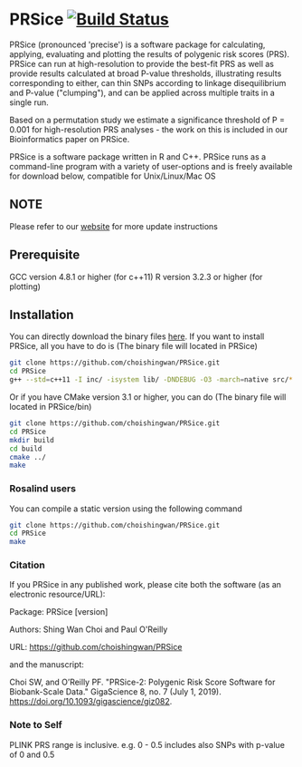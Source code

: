 # PRSice [![Build Status](https://travis-ci.org/choishingwan/PRSice.svg?branch=master)](https://travis-ci.org/choishingwan/PRSice)
PRSice (pronounced 'precise') is a software package for calculating, applying, evaluating and plotting the results of polygenic risk scores (PRS). 
PRSice can run at high-resolution to provide the best-fit PRS as well as provide results calculated at broad P-value thresholds, illustrating results corresponding to either, can thin SNPs according to linkage disequilibrium and P-value ("clumping"), and can be applied across multiple traits in a single run.

Based on a permutation study we estimate a significance threshold of P = 0.001 for high-resolution PRS analyses - the work on this is included in our Bioinformatics paper on PRSice.

PRSice is a software package written in R and C++. PRSice runs as a command-line program with a variety of user-options and is freely available for download below, compatible for Unix/Linux/Mac OS

## NOTE
Please refer to our [website](https://www.prsice.info/) for more update instructions

## Prerequisite
GCC version 4.8.1 or higher (for c++11)
R version 3.2.3 or higher (for plotting)

## Installation
You can directly download the binary files [here](https://github.com/choishingwan/PRSice/releases/).
If you want to install PRSice, all you have to do is (The binary file will located in PRSice)
```bash
git clone https://github.com/choishingwan/PRSice.git
cd PRSice
g++ --std=c++11 -I inc/ -isystem lib/ -DNDEBUG -O3 -march=native src/*.cpp -lz -lpthread -o PRSice
```
Or if you have CMake version 3.1 or higher, you can do (The binary file will located in PRSice/bin)
```bash
git clone https://github.com/choishingwan/PRSice.git
cd PRSice
mkdir build
cd build
cmake ../
make
```

### Rosalind users
You can compile a static version using the following command
```bash
git clone https://github.com/choishingwan/PRSice.git
cd PRSice
make
```

### Citation 
If you PRSice in any published work, please cite both the software (as an electronic resource/URL):

Package: PRSice [version]

Authors: Shing Wan Choi and Paul O'Reilly

URL: https://github.com/choishingwan/PRSice

and the manuscript:

Choi SW, and O’Reilly PF. "PRSice-2: Polygenic Risk Score Software for Biobank-Scale Data." GigaScience 8, no. 7 (July 1, 2019). https://doi.org/10.1093/gigascience/giz082.

### Note to Self
PLINK PRS range is inclusive. e.g. 0 - 0.5 includes also SNPs with p-value of 0 and 0.5
